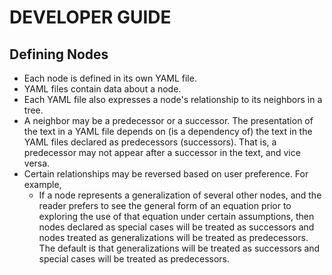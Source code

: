 # DEVELOPER GUIDE

## Defining Nodes

- Each node is defined in its own YAML file.
- YAML files contain data about a node.
- Each YAML file also expresses a node's relationship to its neighbors
  in a tree.
- A neighbor may be a predecessor or a successor. The presentation of
  the text in a YAML file depends on (is a dependency of) the text in
  the YAML files declared as predecessors (successors). That is, a
  predecessor may not appear after a successor in the text, and vice
  versa.
- Certain relationships may be reversed based on user preference. For
  example,
  - If a node represents a generalization of several other nodes, and
    the reader prefers to see the general form of an equation prior to
    exploring the use of that equation under certain assumptions, then
    nodes declared as special cases will be treated as successors and
    nodes treated as generalizations will be treated as predecessors.
    The default is that generalizations will be treated as successors
    and special cases will be treated as predecessors.
